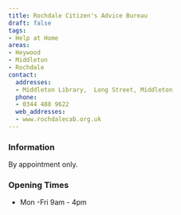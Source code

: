 ```yaml
---
title: Rochdale Citizen's Advice Bureau
draft: false
tags:
- Help at Home
areas:
- Heywood
- Middleton
- Rochdale
contact:
  addresses:
  - Middleton Library,  Long Street, Middleton
  phone:
  - 0344 488 9622
  web_addresses:
  - www.rochdalecab.org.uk
---
```


### Information
By appointment only.

### Opening Times
* Mon -Fri  9am - 4pm

